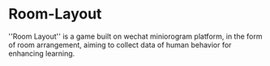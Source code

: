 # Room-Layout
''Room Layout'' is a game built on wechat miniorogram platform, in the form of room arrangement, aiming to collect data of human behavior for enhancing learning. 
